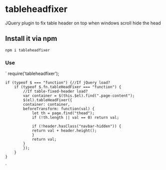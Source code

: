 # tableheadfixer
JQuery plugin to fix table header on top when windows scroll hide the head

## Install it via npm
`npm i tableheadfixer`

### Use
`
    require('tableheadfixer');

    if (typeof $ === "function") {//If jQuery load?     
        if (typeof $.fn.tableHeadFixer === "function") {
            //If table-fixed-header load?
            var container = $(this.$el).find(".page-content");
            $(el).tableHeadFixer({
            container: container,
            beforeTransform: function(val) {
                let th = page.find("thead");
                if (!th.length || val == 0) return val;

                if (!header.hasClass("navbar-hidden")) {
                return val + header.height();
                }
                return val;
            }
            });
        }
    }
`